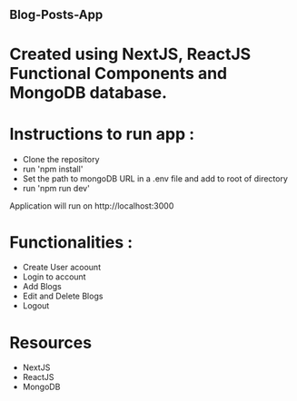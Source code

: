 ## Blog-Posts-App
# Created using NextJS, ReactJS Functional Components and MongoDB database.

# Instructions to run app : 
* Clone the repository
* run 'npm install'
* Set the path to mongoDB URL in a .env file and add to root of directory
* run 'npm run dev'

Application will run on http://localhost:3000

# Functionalities : 
* Create User acoount
* Login to account
* Add Blogs
* Edit and Delete Blogs
* Logout

# Resources

* NextJS
* ReactJS
* MongoDB


